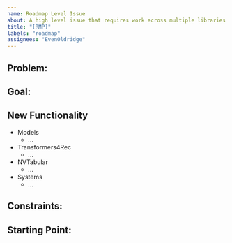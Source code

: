 ```yaml
---
name: Roadmap Level Issue
about: A high level issue that requires work across multiple libraries.
title: "[RMP]"
labels: "roadmap"
assignees: "EvenOldridge"
---
```


## Problem:

<!--
A clear description of the problem and how it impacts the customer experience of Merlin users.  Why is this important?  Why/Should we prioritize this work?  Note that this is problem singular.  Please try to ensure that we're trying to solve one problem and not many.
-->

## Goal:

<!--
- What are the goals of this work.
- This can also include anti-goals of what this work does not include.
- Ideally this takes the form of a bulleted list.
-->

## New Functionality

<!--
- What new functionality would be required in each library to address the problem and meet the goals?
- Ideally this takes the form of a bulleted list.
-->

- Models
  - ...
- Transformers4Rec
  - ...
- NVTabular
  - ...
- Systems
  - ...

## Constraints:

<!--
- What are the constraints that might impact the choice of solution?
- This can also include non-constraints to clarify if something that would normally be a constraint is not a consideration.
- Ideally this takes the form of a bulleted list.
-->

## Starting Point:

<!--
[ ] What tasks need to be completed in order for this work to be considered complete?
[ ] This takes the form of a series of checkboxes where we can track the work.

It is _critical_ that this ticket not only be created, but also kept up to date.  As you work constraints are going to be discovered and should be added to the above list.  Tasks required to complete this project may change.  The goal of the work may even change.  Without a commitment to keeping this ticket up to date the work shouldn't be undertaken.

Example tickets from which you can base your own roadmap issue include:
- https://github.com/NVIDIA-Merlin/models/issues/450
- https://github.com/NVIDIA-Merlin/Merlin/issues/258
- https://github.com/NVIDIA-Merlin/Merlin/issues/279
-->
